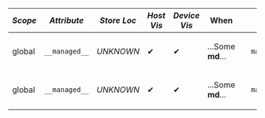 
<!-- Notes.md Q1 first draft table -->
<table>
<thead>
  <tr>
    <th><i>Scope</i></th> <th><i>Attribute</i></th> <th><i>Store Loc</i></th> 
    <th><i>Host Vis</i></th> <th><i>Device Vis</i></th>
    <th>When</th>
    <th>C/C++/HIP</th>
    <th>LLVM IR</th> 
  </tr>
</thead>
<tr>
  <td>global </td><td> <code>__managed__</code> </td><td> <i>UNKNOWN</i> </td>
  <td>✔</td> <td>✔</td>
<td>

...Some **md**...
</td><td>

```cpp
__managed__ size_t __g_val__ = 0xFAD; 
```
</td><td>

```llvm
  %5 = call @__g_val__
```
</td></tr>
<tr> 
  <td>global </td><td> <code>__managed__</code> </td><td> <i>UNKNOWN</i>
  <td>✔</td> <td>✔</td>
</td><td>

...Some **md**...
</td><td>

```cpp
__managed__ size_t __g_val__ = 0xFAD; 
```
</td><td>

```llvm
  %5 = call @__g_val__
```
</td>
</tr>
</table>
